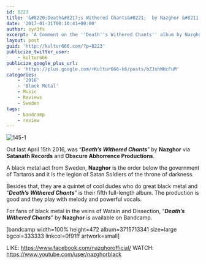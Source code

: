 ```yaml
---
id: 8223
title: '&#8220;Death&#8217;s Withered Chants&#8221;  by Nazghor &#8211; A Comment'
date: '2017-01-31T00:10:41+00:00'
author: syr3fx
excerpt: 'A Comment on the ''Death''s Withered Chants'' album by Nazghor (2016).'
layout: post
guid: 'http://kultur666.com/?p=8223'
publicize_twitter_user:
    - kultur666
publicize_google_plus_url:
    - 'https://plus.google.com/+Kultur666-k6/posts/bZJxhWHcFuM'
categories:
    - '2016'
    - 'Black Metal'
    - Music
    - Reviews
    - Sweden
tags:
    - bandcamp
    - review
---
```


![145-1](http://localhost:8080/wp-content/uploads/2017/01/145-1.jpg?w=680)

Out last April 15th 2016, was “***Death’s Withered Chants***” by **Nazghor** via **Satanath Records** and **Obscure Abhorrence Productions**.

A black metal act from Sweden, **Nazghor** is the order below the government of Tartaros and it is the legion of Satan Soldiers of the throne of darkness.

Besides that, they are a quintet of cool dudes who do great black metal and “***Death’s Withered Chants***” is their fifth full-length album. The production is good and they play with melody and powerful vocals.

For fans of black metal in the veins of Watain and Dissection, “***Death’s Withered Chants***” by **Nazghor** is available on Bandcamp.

\[bandcamp width=100% height=472 album=3715713341 size=large bgcol=333333 linkcol=0f91ff artwork=small\]

LIKE: <https://www.facebook.com/nazghorofficial/>
WATCH: <https://www.youtube.com/user/nazghorblack>